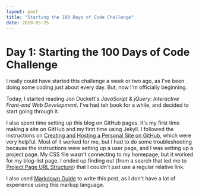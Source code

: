 ```yaml
---
layout: post
title: "Starting the 100 Days of Code Challenge"
date: 2019-05-25
---
```


# Day 1: Starting the 100 Days of Code Challenge

I really could have started this challenge a week or two ago, as I've been doing some coding just about every day. But, now I'm officially beginning.

Today, I started reading Jon Duckett's <cite>JavaScript & jQuery: Interactive Front-end Web Development</cite>. I've had teh book for a while, and decided to start going through it.

I also spent time setting up this blog on GitHub pages. It's my first time making a site on GitHub and my first time using Jekyll. I followed the instructions on [Creating and Hosting a Personal Site on GitHub](http://jmcglone.com/guides/github-pages/), which were very helpful. Most of it worked for me, but I had to do some troubleshooting because the instructions were setting up a user page, and I was setting up a project page. My CSS file wasn't connecting to my homepage, but it worked for my blog-list page. I ended up finding out (from a search that led me to [Project Page URL Structure](https://jekyllrb.com/docs/github-pages/#project_page_url_structure)) that I couldn't just use a regular relative link.

I also used [Markdown Guide](https://www.markdownguide.org/) to write this post, as I don't have a lot of experience using this markup language.
